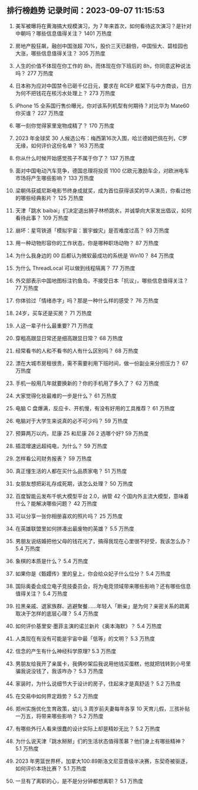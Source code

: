 
## 排行榜趋势 记录时间：2023-09-07 11:15:53
  
  1. 美军被曝将在黄海搞大规模演习，为 7 年来首次，如何看待这次演习？是针对中朝吗？哪些信息值得关注？ 1401 万热度
    
  2. 房地产股狂飙，融创中国涨超 70%，股价三天已翻倍，中国恒大、碧桂园也大涨，哪些信息值得关注？ 305 万热度
    
  3. 人生的价值不体现在你工作的 8h，而体现在你下班后的 8h，你同意这种说法吗？ 277 万热度
    
  4. 日本称为应对中国禁令已砸千亿日元，要求在 RCEP 框架下与中方商谈，日方为何不把钱花在核污水处理上？ 273 万热度
    
  5. iPhone 15 全系国行售价曝光，你对该系列机型有何期待？对比华为 Mate60 你买谁？ 227 万热度
    
  6. 哪一刻你觉得家里宠物成精了？ 170 万热度
    
  7. 2023 年金球奖 30 人候选公布：梅西第16次入围，哈兰德姆巴佩在列，C罗无缘，如何评价这份名单？ 163 万热度
    
  8. 你从什么时候开始感觉孩子不属于你了？ 137 万热度
    
  9. 面对中国电动汽车竞争，德国总理将投资 1100 亿欧元激励车企，对欧洲电车市场将产生哪些影响？ 133 万热度
    
  10. 梁朝伟获威尼斯电影节终身成就奖，成为首位获得该奖的华人演员，你看过他的哪些经典影片？ 125 万热度
    
  11. 天津「跳水 baibai」们决定退出狮子林桥跳水，并诚挚向大家发出倡议，如何看待此事？ 109 万热度
    
  12. 崩坏：星穹铁道「模拟宇宙：寰宇蝗灾」是否难度过高？ 93 万热度
    
  13. 用一种动物形容你的工作状态，你是哪种职场动物？ 87 万热度
    
  14. 为什么我身边的 00 后都认为微软最成功的系统是 Win10？ 84 万热度
    
  15. 为什么 ThreadLocal 可以做到线程隔离？ 77 万热度
    
  16. 外交部表示中国地图标注钓鱼岛，不接受日本「抗议」，哪些信息值得关注？ 77 万热度
    
  17. 你体验过「情绪赤字」吗？那是一种什么样的感受？ 76 万热度
    
  18. 24岁，买车还是买房？ 71 万热度
    
  19. 人这一辈子什么最重要? 71 万热度
    
  20. 穿粗高跟显日常还是细高跟显日常？ 68 万热度
    
  21. 经常看书的人和不看书的人有什么区别吗？ 68 万热度
    
  22. 漂在大城市房租很贵，需不需要利用下班时间，做一份副业来分担压力？ 67 万热度
    
  23. 手机一般用几年就要换新的？你的手机用了多久了？ 62 万热度
    
  24. 大家觉得化妆最难的一步是什么？ 61 万热度
    
  25. 电脑 C 盘爆满，反应卡、开机慢，有没有好用的工具推荐？ 61 万热度
    
  26. 电脑对于大学生来说真的必不可少吗？ 59 万热度
    
  27. 预算两万以内，尼康 Z5 和尼康 Z6 2 选哪个好? 59 万热度
    
  28. 插混增速远超纯电，为什么？ 59 万热度
    
  29. 怎样看公司财务报表？ 59 万热度
    
  30. 真正懂生活的人都在买什么品质家电？ 51 万热度
    
  31. 女朋友想把彩礼存成死期，该怎么处理？ 50 万热度
    
  32. 百度智能云发布千帆大模型平台 2.0，纳管 42 个国内外主流大模型，意味着什么？能解决哪些问题？ 42 万热度
    
  33. 可以分享一张你相册喜欢的照片吗？ 25 万热度
    
  34. 在英雄联盟里如何拼凑出最废物的英雄？ 5.5 万热度
    
  35. 男朋友说结婚把他父母的钱花光了，搞得我现在心里很不好受，我该怎么办？ 5.4 万热度
    
  36. 象棋的本质是什么？ 5.4 万热度
    
  37. 如果你是《甄嬛传》里的皇上，你会给众妃子什么位分？ 5.4 万热度
    
  38. 国际奥委会成立电子竞技委员会，将为电竞领域带来哪些影响？还有哪些信息值得关注？ 5.4 万热度
    
  39. 拉黑亲戚、退家族群、逃避聚餐……年轻人「断亲」是为何？亲密关系的疏离取决于怎样的底层心理？ 5.4 万热度
    
  40. 如何评价基里安·墨菲主演的诺兰新片《奥本海默》？ 5.4 万热度
    
  41. 人类现在有没有可能是宇宙中最「低等」的文明？ 5.3 万热度
    
  42. 信念的产生有什么神经科学原理? 5.3 万热度
    
  43. 男朋友给我开了亲属卡，我俩吵架后我说用他钱买蛋糕，他就把钱转到小号里骗我说没钱了，我该咋办？ 5.3 万热度
    
  44. 家装时，为什么说细节大于设计的房子，住起来才是真舒适？ 5.2 万热度
    
  45. 在交易中如何界定趋势？ 5.2 万热度
    
  46. 郑州实施优化生育政策，幼儿 3 周岁前夫妻每年各享 10 天育儿假，三孩补贴一万五，将带来哪些影响？ 5.2 万热度
    
  47. 有哪些外行人看来很蠢的设计实际上却是精妙无比？ 5.2 万热度
    
  48. 为什么说天津「跳水掰掰」们的生活状态值得羡慕？他们身上有哪些精神？ 5.1 万热度
    
  49. 2023 年男篮世界杯，加拿大100:89斯洛文尼亚晋级半决赛，东契奇被驱逐，如何评价本场比赛？ 5.1 万热度
    
  50. 一旦有了离职的心，是不是分分钟都想离职？ 5.1 万热度
    